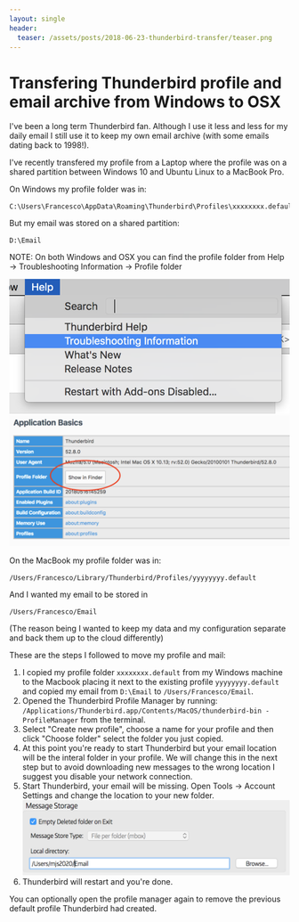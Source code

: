 ```yaml
---
layout: single
header:
  teaser: /assets/posts/2018-06-23-thunderbird-transfer/teaser.png
---
```

# Transfering Thunderbird profile and email archive from Windows to OSX

I've been a long term Thunderbird fan. Although I use it less and less for my daily email I still use it to keep my own email archive (with some emails dating back to 1998!).

I've recently transfered my profile from a Laptop where the profile was on a shared partition between Windows 10 and Ubuntu Linux to a MacBook Pro.

On Windows my profile folder was in:

```
C:\Users\Francesco\AppData\Roaming\Thunderbird\Profiles\xxxxxxxx.default
```

But my email was stored on a shared partition:

```
D:\Email
```

NOTE: On both Windows and OSX you can find the profile folder from Help -> Troubleshooting Information -> Profile folder

![Troubleshooting information](/assets/posts/2018-06-23-thunderbird-transfer/troubleshooting_information.png "Troubleshooting information")
![Profile folder](/assets/posts/2018-06-23-thunderbird-transfer/profile_folder.png "Profile folder")

On the MacBook my profile folder was in:

```
/Users/Francesco/Library/Thunderbird/Profiles/yyyyyyyy.default
```

And I wanted my email to be stored in

```
/Users/Francesco/Email
```

(The reason being I wanted to keep my data and my configuration separate and back them up to the cloud differently)

These are the steps I followed to move my profile and mail:

1. I copied my profile folder `xxxxxxxx.default` from my Windows machine to the Macbook placing it next to the existing profile `yyyyyyyy.default` and copied my email from `D:\Email` to `/Users/Francesco/Email`.
2. Opened the Thunderbird Profile Manager by running: `/Applications/Thunderbird.app/Contents/MacOS/thunderbird-bin -ProfileManager` from the terminal.
3. Select "Create new profile", choose a name for your profile and then click "Choose folder" select the folder you just copied.
4. At this point you're ready to start Thunderbird but your email location will be the interal folder in your profile. We will change this in the next step but to avoid downloading new messages to the wrong location I suggest you disable your network connection.
5. Start Thunderbird, your email will be missing. Open Tools -> Account Settings and change the location to your new folder. ![Mail location](/assets/posts/2018-06-23-thunderbird-transfer/mail_location.png "Mail location")
6. Thunderbird will restart and you're done.

You can optionally open the profile manager again to remove the previous default profile Thunderbird had created.